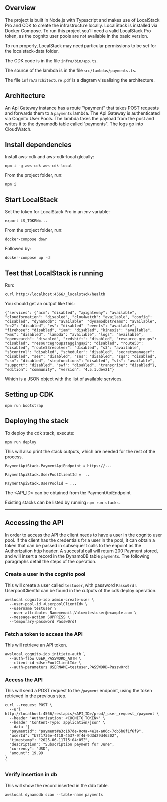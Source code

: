 ## Overview

The project is built in Node.js with Typescript and makes use of LocalStack Pro and
CDK to create the infrastructure locally.
LocalStack is installed via Docker Compose. To run this project you'll need a valid
LocalStack Pro token, as the cognito user pools are not available in the basic version.

To run properly, LocalStack may need particular permissions to be set for the
localstack-data folder.

The CDK code is in the file `infra/bin/app.ts`.

The source of the lambda is in the file `src/lambdas/payments.ts`.

The file `infra/architecture.pdf` is a diagram visualising the architecture.


## Architecture

An Api Gateway instance has a route "/payment" that takes POST requests and forwards them to a `payments` lambda.
The Api Gateway is authenticated via Cognito User Pools.
The lambda takes the payload from the post and writes it to the dynamodb table called "payments".
The logs go into CloudWatch.


## Install dependencies

Install aws-cdk and aws-cdk-local globally:

```
npm i -g aws-cdk aws-cdk-local
```

From the project folder, run:

```
npm i
```


## Start LocalStack

Set the token for LocalStack Pro in an env variable:

```
export LS_TOKEN=...
```

From the project folder, run:

```
docker-compose down
```

Followed by:

```
docker-compose up -d
```


## Test that LocalStack is running

Run:

```
curl http://localhost:4566/_localstack/health
```

You should get an output like this:

```
{"services": {"acm": "disabled", "apigateway": "available", "cloudformation": "disabled", "cloudwatch": "available", "config": "disabled", "dynamodb": "available", "dynamodbstreams": "available", "ec2": "disabled", "es": "disabled", "events": "available", "firehose": "disabled", "iam": "disabled", "kinesis": "available", "kms": "disabled", "lambda": "available", "logs": "available", "opensearch": "disabled", "redshift": "disabled", "resource-groups": "disabled", "resourcegroupstaggingapi": "disabled", "route53": "disabled", "route53resolver": "disabled", "s3": "available", "s3control": "disabled", "scheduler": "disabled", "secretsmanager": "disabled", "ses": "disabled", "sns": "disabled", "sqs": "disabled", "ssm": "disabled", "stepfunctions": "disabled", "sts": "available", "support": "disabled", "swf": "disabled", "transcribe": "disabled"}, "edition": "community", "version": "4.5.1.dev21"}
```

Which is a JSON object with the list of available services.


## Setting up CDK

```
npm run bootstrap
```


## Deploying the stack

To deploy the cdk stack, execute:

```
npm run deploy
```

This will also print the stack outputs, which are needed for the rest of the process.

`PaymentApiStack.PaymentApiEndpoint = https://...`

`PaymentApiStack.UserPoolClientId = ...`

`PaymentApiStack.UserPoolId = ...`

The <API_ID> can be obtained from the PaymentApiEndpoint

Existing stacks can be listed by running `npm run stacks`.


---

## Accessing the API

In order to access the API the client needs to have a user in the cognito user pool.
If the client has the credentials for a user in the pool, it can obtain a token that
can be passed in subsequent calls to the enpoint as the Authorization http header.
A succesful call will return 200 Payment stored, and will insert a record in the
DynamoDB table `payments`.
The following paragraphs detail the steps of the operation.


### Create a user in the cognito pool

This will create a user called `testuser`, with password `Passw0rd!`.
UserpoolClientId can be found in the outputs of the cdk deploy operation.

```
awslocal cognito-idp admin-create-user \
  --user-pool-id <UserpoolClientId> \
  --username testuser \
  --user-attributes Name=email,Value=testuser@example.com \
  --message-action SUPPRESS \
  --temporary-password Passw0rd!
```


### Fetch a token to access the API

This will retrieve an API token.

```
awslocal cognito-idp initiate-auth \
  --auth-flow USER_PASSWORD_AUTH \
  --client-id <UserPoolClientId> \
  --auth-parameters USERNAME=testuser,PASSWORD=Passw0rd!
```


### Access the API

This will send a POST request to the `/payment` endpoint, using the token
retrieved in the previous step.

```
curl --request POST \
  --url http://localhost:4566/restapis/<API_ID>/prod/_user_request_/payment \
  --header 'Authorization: <COGNITO_TOKEN>' \
  --header 'Content-Type: application/json' \
  --data '{
  "paymentId": "payment#a3c1b7de-0c8a-4e1a-a06c-7cb5b8f1f6f9",
  "userId": "b7f1736e-4f18-4537-9f4d-9d3d29d46302",
  "timestamp": "2025-06-11T15:04:05Z",
  "description": "Subscription payment for June",
  "currency": "USD",
  "amount": 19.99
}
'
```


### Verify insertion in db

This will show the record inserted in the ddb table.

```
awslocal dynamodb scan --table-name payments
```
